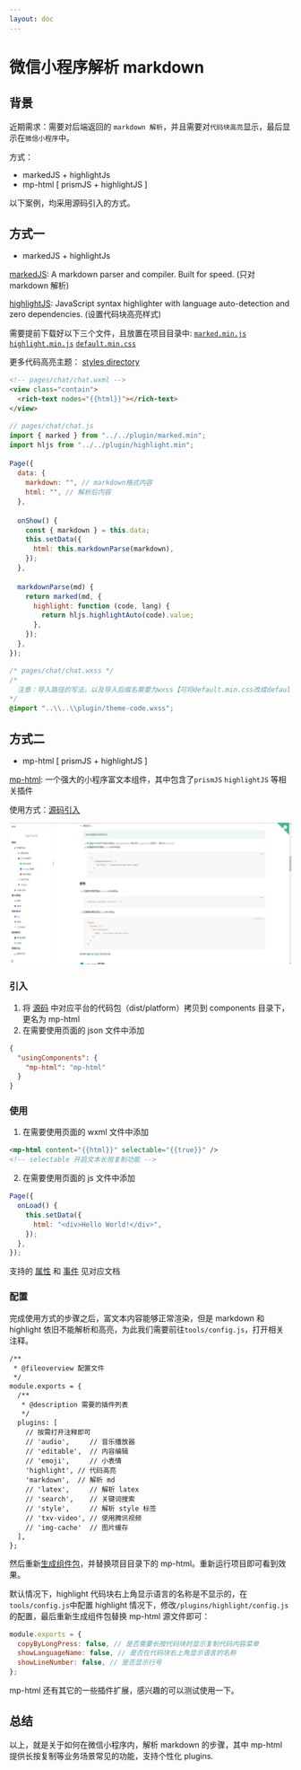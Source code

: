 ```yaml
---
layout: doc
---
```


# 微信小程序解析 markdown

## 背景

近期需求：需要对后端返回的 `markdown 解析`，并且需要对`代码块高亮`显示，最后显示在`微信小程序`中。

方式：

- markedJS + highlightJs
- mp-html [ prismJS + highlightJS ]

以下案例，均采用源码引入的方式。

## 方式一

- markedJS + highlightJs

[markedJS](https://github.com/markedjs/marked): A markdown parser and compiler. Built for speed. (只对 markdown 解析)

[highlightJS](https://github.com/highlightjs/highlight.js): JavaScript syntax highlighter with language auto-detection and zero dependencies. (设置代码块高亮样式)

需要提前下载好以下三个文件，且放置在项目目录中: [`marked.min.js`](https://github.com/markedjs/marked/blob/master/marked.min.js) [`highlight.min.js`](//cdnjs.cloudflare.com/ajax/libs/highlight.js/11.7.0/highlight.min.js) [`default.min.css`](//cdnjs.cloudflare.com/ajax/libs/highlight.js/11.7.0/styles/default.min.css)

更多代码高亮主题： [styles directory](https://github.com/highlightjs/highlight.js/tree/main/src/styles)

```html
<!-- pages/chat/chat.wxml -->
<view class="contain">
  <rich-text nodes="{{html}}"></rich-text>
</view>
```

```javascript
// pages/chat/chat.js
import { marked } from "../../plugin/marked.min";
import hljs from "../../plugin/highlight.min";

Page({
  data: {
    markdown: "", // markdown格式内容
    html: "", // 解析后内容
  },

  onShow() {
    const { markdown } = this.data;
    this.setData({
      html: this.markdownParse(markdown),
    });
  },

  markdownParse(md) {
    return marked(md, {
      highlight: function (code, lang) {
        return hljs.highlightAuto(code).value;
      },
    });
  },
});
```

```css
/* pages/chat/chat.wxss */
/* 
  注意：导入路径的写法，以及导入后缀名需要为wxss【可将default.min.css改成default.min.wxss】
*/
@import "..\\..\\plugin/theme-code.wxss";
```

## 方式二

- mp-html [ prismJS + highlightJS ]

[mp-html](https://jin-yufeng.gitee.io/mp-html/#/): 一个强大的小程序富文本组件，其中包含了`prismJS` `highlightJS` 等相关插件

使用方式：[源码引入](https://jin-yufeng.gitee.io/mp-html/#/overview/quickstart?id=miniprogram)

![插入图片](../../public/images/blog/program/program-markdown_2023-04-18_23-47-34.jpg)

### 引入

1. 将 [源码](https://jin-yufeng.gitee.io/mp-html/#/overview/quickstart?id=source) 中对应平台的代码包（dist/platform）拷贝到 components 目录下，更名为 mp-html
2. 在需要使用页面的 json 文件中添加

```json
{
  "usingComponents": {
    "mp-html": "mp-html"
  }
}
```

### 使用

1. 在需要使用页面的 wxml 文件中添加

```html
<mp-html content="{{html}}" selectable="{{true}}" />
<!-- selectable 开启文本长按复制功能 -->
```

2. 在需要使用页面的 js 文件中添加

```javascript
Page({
  onLoad() {
    this.setData({
      html: "<div>Hello World!</div>",
    });
  },
});
```

支持的 [属性](https://jin-yufeng.gitee.io/mp-html/#/basic/prop) 和 [事件](https://jin-yufeng.gitee.io/mp-html/#/basic/event) 见对应文档

### 配置

完成使用方式的步骤之后，富文本内容能够正常渲染，但是 markdown 和 highlight 依旧不能解析和高亮，为此我们需要前往`tools/config.js`，打开相关注释。

```js{13,14}
/**
 * @fileoverview 配置文件
 */
module.exports = {
  /**
   * @description 需要的插件列表
   */
  plugins: [
    // 按需打开注释即可
    // 'audio',     // 音乐播放器
    // 'editable',  // 内容编辑
    // 'emoji',     // 小表情
    'highlight', // 代码高亮
    'markdown',  // 解析 md
    // 'latex',     // 解析 latex
    // 'search',    // 关键词搜索
    // 'style',     // 解析 style 标签
    // 'txv-video', // 使用腾讯视频
    // 'img-cache'  // 图片缓存
  ],
};
```

然后重新[生成组件包](https://jin-yufeng.gitee.io/mp-html/#/advanced/develop?id=pack)，并替换项目目录下的 mp-html。重新运行项目即可看到效果。

默认情况下，highlight 代码块右上角显示语言的名称是不显示的，在`tools/config.js`中配置 highlight 情况下，修改`/plugins/highlight/config.js`的配置，最后重新生成组件包替换 mp-html 源文件即可：

```javascript
module.exports = {
  copyByLongPress: false, // 是否需要长按代码块时显示复制代码内容菜单
  showLanguageName: false, // 是否在代码块右上角显示语言的名称
  showLineNumber: false, // 是否显示行号
};
```

mp-html 还有其它的一些插件扩展，感兴趣的可以测试使用一下。

## 总结

以上，就是关于如何在微信小程序内，解析 markdown 的步骤，其中 mp-html 提供长按复制等业务场景常见的功能，支持个性化 plugins.
